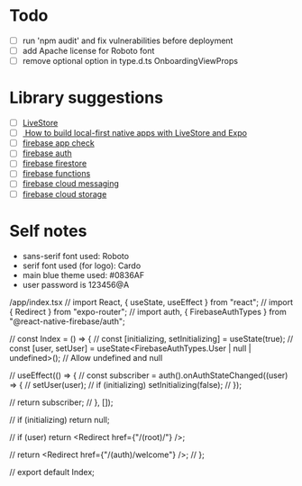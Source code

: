 # Todo

- [ ] run 'npm audit' and fix vulnerabilities before deployment
- [ ] add Apache license for Roboto font
- [ ] remove optional option in type.d.ts OnboardingViewProps

# Library suggestions

- [ ] [LiveStore](https://livestore.dev/)
- [ ] [ How to build local-first native apps with LiveStore and Expo ](https://www.youtube.com/watch?v=zQIhJqYU1Qw)
- [ ] [firebase app check](https://rnfirebase.io/app-check/usage)
- [ ] [firebase auth](https://rnfirebase.io/auth/usage)
- [ ] [firebase firestore](https://rnfirebase.io/firestore/usage)
- [ ] [firebase functions](https://rnfirebase.io/functions/usage)
- [ ] [firebase cloud messaging](https://rnfirebase.io/messaging/usage)
- [ ] [firebase cloud storage](https://rnfirebase.io/storage/usage)

# Self notes

- sans-serif font used: Roboto
- serif font used (for logo): Cardo
- main blue theme used: #0836AF
- user password is 123456@A

/app/index.tsx
// import React, { useState, useEffect } from "react";
// import { Redirect } from "expo-router";
// import auth, { FirebaseAuthTypes } from "@react-native-firebase/auth";

// const Index = () => {
// const [initializing, setInitializing] = useState(true);
// const [user, setUser] = useState<FirebaseAuthTypes.User | null | undefined>(); // Allow undefined and null

// useEffect(() => {
// const subscriber = auth().onAuthStateChanged((user) => {
// setUser(user);
// if (initializing) setInitializing(false);
// });

// return subscriber;
// }, []);

// if (initializing) return null;

// if (user) return <Redirect href={"/(root)/"} />;

// return <Redirect href={"/(auth)/welcome"} />;
// };

// export default Index;
